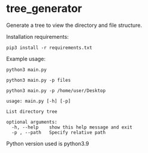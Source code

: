 # tree_generator
Generate a tree to view the directory and file structure.

Installation requirements:

```pip3 install -r requirements.txt```


Example usage:

```python3 main.py```

```python3 main.py -p files```

```python3 main.py -p /home/user/Desktop```


```
usage: main.py [-h] [-p]

List directory tree

optional arguments:
  -h, --help    show this help message and exit
  -p , --path   Specify relative path
```

Python version used is python3.9
